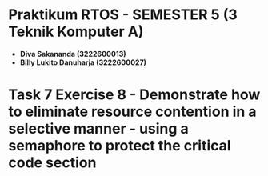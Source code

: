 # Praktikum RTOS - SEMESTER 5 (3 Teknik Komputer A)

- **Diva Sakananda (3222600013)**
- **Billy Lukito Danuharja (3222600027)**


# Task 7 Exercise 8 - Demonstrate	how	to	eliminate	resource contention	in	a	selective	manner	-	using	a	semaphore to	protect	the	critical	code	section
